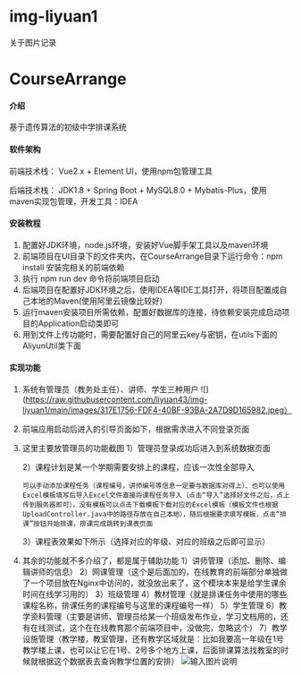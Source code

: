# img-liyuan1
关于图片记录
# CourseArrange

#### 介绍

基于遗传算法的初级中学排课系统


#### 软件架构
前端技术栈：
    Vue2.x + Element UI，使用npm包管理工具

后端技术栈：
    JDK1.8 + Spring Boot + MySQL8.0 + Mybatis-Plus，使用maven实现包管理，开发工具：IDEA



#### 安装教程

1.  配置好JDK环境，node.js环境，安装好Vue脚手架工具以及maven环境
2.  前端项目在UI目录下的文件夹内，在CourseArrange目录下运行命令：npm install 安装完相关的前端依赖
3.  执行 npm run dev 命令将前端项目启动
4.  后端项目在配置好JDK环境之后，使用IDEA等IDE工具打开，将项目配置成自己本地的Maven(使用阿里云镜像比较好)
5.  运行maven安装项目所需依赖，配置好数据库的连接，待依赖安装完成启动项目的Application启动类即可
6.  用到文件上传功能时，需要配置好自己的阿里云key与密钥，在utils下面的AliyunUtil类下面
#### 实现功能

1.  系统有管理员（教务处主任）、讲师、学生三种用户
![](https://raw.githubusercontent.com/liyuan43/img-liyuan1/main/images/317E1756-FDF4-40BF-93BA-2A7D9D165982.jpeg）
2.  前端应用启动后进入的引导页面如下，根据需求进入不同登录页面
    
3.  这里主要放管理员的功能截图
    1）管理员登录成功后进入到系统数据页面
     
    2）课程计划是某一个学期需要安排上的课程，应该一次性全部导入
        
        可以手动添加课程任务（课程编号，讲师编号等信息一定要与数据库对得上）、也可以使用Excel模板填写后导入Excel文件直接将课程任务导入（点击“导入”选择好文件之后，点上传到服务器即可），没有模板可以点击下载模板下载对应的Excel模板（模板文件也根据UploadController.java中的路径存放在自己本地），随后根据要求填写模板，点击“排课”按钮开始排课，排课完成跳转到课表页面
       
    3）课程表效果如下所示（选择对应的年级、对应的班级之后即可显示）
    

4.  其余的功能就不多介绍了，都是属于辅助功能
    1）讲师管理（添加、删除、编辑讲师的信息）
    2）网课管理（这个是后面加的，在线教育的前端部分单独做了一个项目放在Nginx中访问的，就没放出来了，这个模块本来是给学生课余时间在线学习用的）
    3）班级管理
    4）教材管理（就是排课任务中使用的哪些课程名称，排课任务的课程编号与这里的课程编号一样）
    5）学生管理
    6）教学资料管理（主要是讲师、管理员给某一个班级发布作业，学习文档用的，还有在线测试，这个在在线教育那个前端项目中，没做完，忽略这个）
    7）教学设施管理（教学楼，教室管理，还有教学区域就是：比如我要高一年级在1号教学楼上课，也可以让它在1号、2号多个地方上课，后面排课算法找教室的时候就根据这个数据表去查询教学位置的安排）
![输入图片说明](https://images.gitee.com/uploads/images/2020/0708/113007_3e1321af_5505532.png "屏幕截图.png")
    



